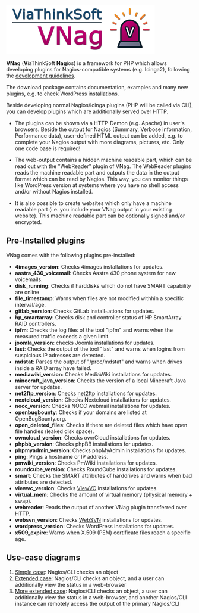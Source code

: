 
[![VNag](https://raw.githubusercontent.com/danielmarschall/vnag/master/logos/vnag_logo_400.png "VNag")](https://www.viathinksoft.com/projects/vnag "VNag")

**VNag** (**V**iaThinkSoft **Nag**ios) is a framework for PHP which allows developing plugins for Nagios-compatible systems (e.g. Icinga2), following the [development guidelines](https://nagios-plugins.org/doc/guidelines.html "development guidelines").

The download package contains documentation, examples and many new plugins, e.g. to check WordPress installations.

Beside developing normal Nagios/Icinga plugins (PHP will be called via CLI), you can develop plugins which are additionally served over HTTP.

- The plugins can be shown via a HTTP-Demon (e.g. Apache) in user's browsers. Beside the output for Nagios (Summary, Verbose information, Performance data), user-defined HTML output can be added, e.g. to complete your Nagios output with more diagrams, pictures, etc. Only one code base is required!

- The web-output contains a hidden machine readable part, which can be read out with the "WebReader" plugin of VNag. The WebReader plugins reads the machine readable part and outputs the data in the output format which can be read by Nagios. This way, you can monitor things like WordPress version at systems where you have no shell access and/or without Nagios installed.

- It is also possible to create websites which only have a machine readable part (i.e. you include your VNag output in your existing website). This machine readable part can be optionally signed and/or encrypted.

Pre-Installed plugins
---------------------

VNag comes with the following plugins pre-installed:

- **4images_version**: Checks 4images installations for updates.
- **aastra_430_voicemail**: Checks Aastra 430 phone system for new voicemails.
- **disk_running**: Checks if harddisks which do not have SMART capability are online
- **file_timestamp**: Warns when files are not modified withhin a specific interval/age.
- **gitlab_version**: Checks GitLab install~ations for updates.
- **hp_smartarray**: Checks disk and controller status of HP SmartArray RAID controllers.
- **ipfm**: Checks the log files of the tool "ipfm" and warns when the measured traffic exceeds a given limit.
- **joomla_version**: checks Joomla installations for updates.
- **last**: Checks the output of the tool "last" and warns when logins from suspicious IP adresses are detected.
- **mdstat**: Parses the output of "/proc/mdstat" and warns when drives inside a RAID array have failed.
- **mediawiki_version**: Checks MediaWiki installations for updates.
- **minecraft_java_version**: Checks the version of a local Minecraft Java server for updates.
- **net2ftp_version**: Checks [net2ftp](https://www.net2ftp.com/) installations for updates.
- **nextcloud_version**: Checks Nextcloud installations for updates.
- **nocc_version**: Checks NOCC webmail installations for updates.
- **openbugbounty**: Checks if your domains are listed at OpenBugBounty.org.
- **open_deleted_files**: Checks if there are deleted files which have open file handles (leaked disk space).
- **owncloud_version**: Checks ownCloud installations for updates.
- **phpbb_version**: Checks phpBB installations for updates.
- **phpmyadmin_version**: Checks phpMyAdmin installations for updates.
- **ping**: Pings a hostname or IP address.
- **pmwiki_version**: Checks PmWiki installations for updates.
- **roundcube_version**: Checks RoundCube installations for updates.
- **smart**: Checks the SMART attributes of harddrives and warns when bad attributes are detected.
- **viewvc_version**: Checks [ViewVC](https://github.com/viewvc/viewvc/) installations for updates.
- **virtual_mem**: Checks the amount of virtual memory (physical memory + swap).
- **webreader**: Reads the output of another VNag plugin transferred over HTTP.
- **websvn_version**: Checks [WebSVN](https://github.com/websvnphp/websvn/) installations for updates.
- **wordpress_version**: Checks WordPress installations for updates.
- **x509_expire**: Warns when X.509 (PEM) certificate files reach a specific age.

Use-case diagrams
-----------------

1. [Simple case](https://raw.githubusercontent.com/danielmarschall/vnag/master/doc/vnag_model_1.png "Simple case"): Nagios/CLI checks an object
2. [Extended case](https://raw.githubusercontent.com/danielmarschall/vnag/master/doc/vnag_model_2.png "Extended case"): Nagios/CLI checks an object, and a user can additionally view the status in a web-browser
3. [More extended case](https://raw.githubusercontent.com/danielmarschall/vnag/master/doc/vnag_model_3.png "More extended case"): Nagios/CLI checks an object, a user can additionally view the status in a web-browser, and another Nagios/CLI instance can remotely access the output of the primary Nagios/CLI


